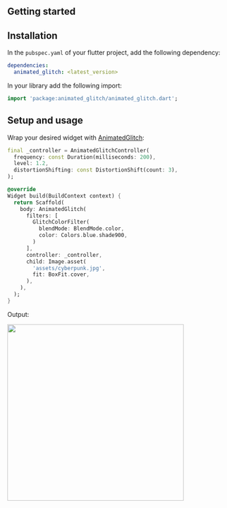 ## Getting started
## Installation
In the `pubspec.yaml` of your flutter project, add the following dependency:

```yaml
dependencies:
  animated_glitch: <latest_version>
```

In your library add the following import:

```dart
import 'package:animated_glitch/animated_glitch.dart'; 
```

## Setup and usage
Wrap your desired widget with [AnimatedGlitch](https://pub.dev/documentation/animated_glitch/latest/animated_glitch/AnimatedGlitch-class.html):

```dart
final _controller = AnimatedGlitchController(
  frequency: const Duration(milliseconds: 200),
  level: 1.2,
  distortionShifting: const DistortionShift(count: 3),
);

@override
Widget build(BuildContext context) {
  return Scaffold(
    body: AnimatedGlitch(
      filters: [
        GlitchColorFilter(
          blendMode: BlendMode.color,
          color: Colors.blue.shade900,
        )
      ],
      controller: _controller,
      child: Image.asset(
        'assets/cyberpunk.jpg',
        fit: BoxFit.cover,
      ),
    ),
  );
}
```

Output: 

<img src="https://github.com/feduke-nukem/animated_glitch/assets/72284940/c9480e42-dc71-4293-828d-cc1efe291866" height="400"/>
